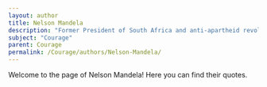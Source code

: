 ```yaml
---
layout: author
title: Nelson Mandela
description: "Former President of South Africa and anti-apartheid revolutionary who spoke extensively about the courage it takes to fight against injustice."
subject: "Courage"
parent: Courage
permalink: /Courage/authors/Nelson-Mandela/
---
```


Welcome to the page of Nelson Mandela! Here you can find their quotes.
